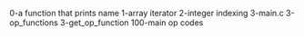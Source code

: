 0-a function that prints name
1-array iterator
2-integer indexing
3-main.c
3-op_functions
3-get_op_function
100-main op codes
